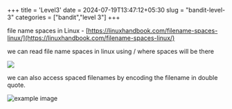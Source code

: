 +++
title = 'Level3'
date = 2024-07-19T13:47:12+05:30
slug = "bandit-level-3"
categories = ["bandit","level 3"]
+++

file name spaces in Linux - [https://linuxhandbook.com/filename-spaces-linux/](https://linuxhandbook.com/filename-spaces-linux/)

we can read file name spaces in linux using / where spaces will be there

![](https://drive.google.com/file/d/1B-7SMILbIBhumg44whdIiRzUX_Gpxidd/view?usp=sharing)

we can also access spaced filenames by encoding the filename in double quote.

![example image](https://drive.google.com/uc?id=1R-Foa2gewAgf0NdlnmlXiCiOMbvK53vf)